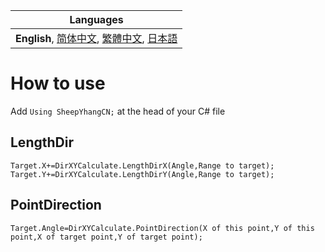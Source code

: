| Languages |
|-|
| **English**, [简体中文](README_sChs.md), [繁體中文](README_tChs.md), [日本語](README_Ja.md)|
# How to use
Add ```Using SheepYhangCN;``` at the head of your C# file

## LengthDir
```Target.X+=DirXYCalculate.LengthDirX(Angle,Range to target);```<br>
```Target.Y+=DirXYCalculate.LengthDirY(Angle,Range to target);```

## PointDirection
```Target.Angle=DirXYCalculate.PointDirection(X of this point,Y of this point,X of target point,Y of target point);```